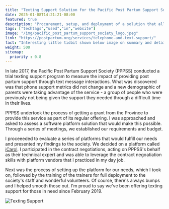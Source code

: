 ```yaml
---
title: "Texting Support Solution for the Pacific Post Partum Support Society"
date: 2025-01-08T14:21:21-08:00
featured: true
description: "Procurement, setup, and deployment of a solution that allows the Pacific Post Partum Support Society to provide texting support to families in need."
tags: ["techtags","used","in","website"]
image: "/img/pacific_post_partum_support_society_logo.jpeg"
link: "https://postpartum.org/services/telephone-and-text-support/"
fact: "Interesting little tidbit shown below image on summary and detail page"
weight: 500
sitemap:
  priority : 0.8
---
```

In late 2017, the Pacific Post Partum Support Society (PPPSS) conducted a trial texting support program to measure the impact of providing post partum support through text message interactions.  What was discovered was that phone support metrics did not change and a new demographic of parents were taking advantage of the service - a group of people who were previously not being given the support they needed through a difficult time in their lives.

PPPSS undertook the process of getting a grant from the Province to provide this service as part of its regular offering.  I was approached and asked to assess a software platform solution that would make this possible.  Through a series of meetings, we established our requirements and budget.

I proceeeded to evaluate a series of platforms that would fulfill our needs and presented my findings to the society.  We decided on a platform called [iCarol](https://www.icarol.com/).  I participated in the contract negotiations, acting on PPPSS's behalf as their technical expert and was able to leverage the contract negoatiation skills with platform vendors that I practiced in my day job.

Next was the process of setting up the platform for our needs, which I took on, followed by the training of the trainers for full deployment to the society's staff and wonderful volunteers.  Of course, there's always bumps and I helped smooth those out.  I'm proud to say we've been offering texting support for those in need since February 2019.

![Texting Support](https://postpartum.org/wp-content/uploads/2022/03/3.jpg)